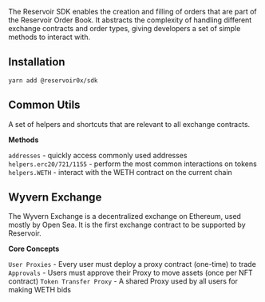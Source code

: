 The Reservoir SDK enables the creation and filling of orders that are part of the Reservoir Order Book. It abstracts the complexity of handling different exchange contracts and order types, giving developers a set of simple methods to interact with. 

## Installation

```
yarn add @reservoir0x/sdk
```

## Common Utils

A set of helpers and shortcuts that are relevant to all exchange contracts.

**Methods**

`addresses` - quickly access commonly used addresses
`helpers.erc20/721/1155` - perform the most common interactions on tokens
`helpers.WETH` - interact with the WETH contract on the current chain

## Wyvern Exchange

The Wyvern Exchange is a decentralized exchange on Ethereum, used mostly by Open Sea. It is the first exchange contract to be supported by Reservoir. 

**Core Concepts**

`User Proxies` - Every user must deploy a proxy contract (one-time) to trade
`Approvals` - Users must approve their Proxy to move assets (once per NFT contract)
`Token Transfer Proxy` - A shared Proxy used by all users for making WETH bids

    









